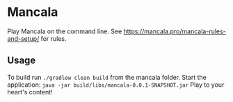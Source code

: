 # Mancala
Play Mancala on the command line. See https://mancala.pro/mancala-rules-and-setup/ for rules.

## Usage
To build run `./gradlew clean build` from the mancala folder.
Start the application: `java -jar build/libs/mancala-0.0.1-SNAPSHOT.jar`
Play to your heart's content!


